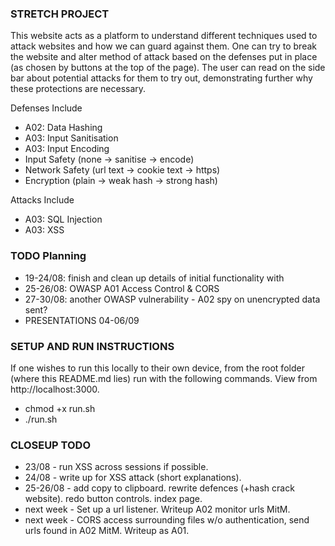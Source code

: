 ### STRETCH PROJECT
This website acts as a platform to understand different techniques used to attack websites and how we can guard against them. One can try to break the website and alter method of attack based on the defenses put in place (as chosen by buttons at the top of the page). The user can read on the side bar about potential attacks for them to try out, demonstrating further why these protections are necessary. 

Defenses Include
- A02: Data Hashing
- A03: Input Sanitisation
- A03: Input Encoding
-   Input Safety (none -> sanitise -> encode)
-   Network Safety (url text -> cookie text -> https)
-   Encryption (plain -> weak hash -> strong hash)

Attacks Include
- A03: SQL Injection
- A03: XSS

### TODO Planning
- 19-24/08: finish and clean up details of initial functionality with 
- 25-26/08: OWASP A01 Access Control & CORS
- 27-30/08: another OWASP vulnerability - A02 spy on unencrypted data sent?
- PRESENTATIONS 04-06/09

### SETUP AND RUN INSTRUCTIONS
If one wishes to run this locally to their own device, from the root folder (where this README.md lies) run with the following commands. View from http://localhost:3000.
- chmod +x run.sh
- ./run.sh

### CLOSEUP TODO
- 23/08 - run XSS across sessions if possible.
- 24/08 - write up for XSS attack (short explanations).
- 25-26/08 - add copy to clipboard. rewrite defences (+hash crack website). redo button controls. index page.
- next week - Set up a url listener. Writeup A02 monitor urls MitM.
- next week - CORS access surrounding files w/o authentication, send urls found in A02 MitM. Writeup as A01.
